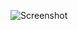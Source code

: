 ![Screenshot](https://raw.githubusercontent.com/Cryakl/Ultimate-RAT-Collection/refs/heads/main/SpyNet/Spy-Net%20v0.9.2/Screenshot.png)
